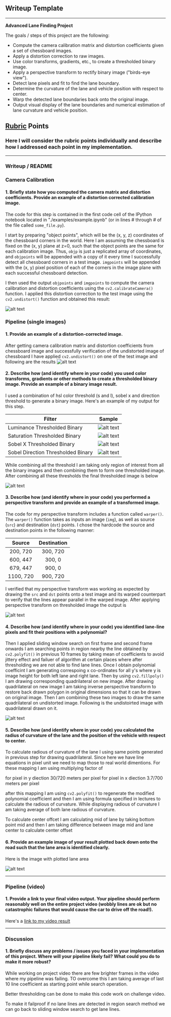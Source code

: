 ## Writeup Template

---

**Advanced Lane Finding Project**

The goals / steps of this project are the following:

* Compute the camera calibration matrix and distortion coefficients given a set of chessboard images.
* Apply a distortion correction to raw images.
* Use color transforms, gradients, etc., to create a thresholded binary image.
* Apply a perspective transform to rectify binary image ("birds-eye view").
* Detect lane pixels and fit to find the lane boundary.
* Determine the curvature of the lane and vehicle position with respect to center.
* Warp the detected lane boundaries back onto the original image.
* Output visual display of the lane boundaries and numerical estimation of lane curvature and vehicle position.

[//]: # (Image References)

[image1]: ./output_images/undistorted_chess_board.png "Undistorted"
[image2]: ./output_images/undistorted_lane_line.png "Undistorted"
[image3]: ./output_images/luminance.png "Luminance thresholded binary"
[image4]: ./output_images/saturation.png "Saturation thresholded binary"
[image5]: ./output_images/sobel_x.png "Sobel X thresholded binary"
[image6]: ./output_images/sobel_dir.png "Sobel Direction thresholded binary"
[image7]: ./output_images/thresholded.png "Sobel Direction thresholded binary"
[image8]: ./output_images/warped.png "Warped Image"
[image9]: ./output_images/final_image.png "Final Image"
[video1]: ./project_video.mp4 "Video"

## [Rubric](https://review.udacity.com/#!/rubrics/571/view) Points

### Here I will consider the rubric points individually and describe how I addressed each point in my implementation.  

---

### Writeup / README


### Camera Calibration

#### 1. Briefly state how you computed the camera matrix and distortion coefficients. Provide an example of a distortion corrected calibration image.

The code for this step is contained in the first code cell of the IPython notebook located in "./examples/example.ipynb" (or in lines # through # of the file called `some_file.py`).  

I start by preparing "object points", which will be the (x, y, z) coordinates of the chessboard corners in the world. Here I am assuming the chessboard is fixed on the (x, y) plane at z=0, such that the object points are the same for each calibration image.  Thus, `objp` is just a replicated array of coordinates, and `objpoints` will be appended with a copy of it every time I successfully detect all chessboard corners in a test image.  `imgpoints` will be appended with the (x, y) pixel position of each of the corners in the image plane with each successful chessboard detection.  

I then used the output `objpoints` and `imgpoints` to compute the camera calibration and distortion coefficients using the `cv2.calibrateCamera()` function.  I applied this distortion correction to the test image using the `cv2.undistort()` function and obtained this result: 

![alt text][image1]

### Pipeline (single images)

#### 1. Provide an example of a distortion-corrected image.

After getting camera calibration matrix and distortion coefficients from chessboard image and successfully verification of the undistorted image of chessboard I have applied  `cv2.undistort()` on one of the test image and following are the results
![alt text][image2]

#### 2. Describe how (and identify where in your code) you used color transforms, gradients or other methods to create a thresholded binary image.  Provide an example of a binary image result.

I used a combination of hsl color threshold (s and l),  sobel x and direction threshold to generate a binary image.  Here's an example of my output for this step.  

| Filter | Sample |
| --- | --- |
| Luminance Thresholded Binary | ![alt text][image3] |
| Saturation Thresholded Binary | ![alt text][image4] |
| Sobel X Thresholded Binary | ![alt text][image5] |
| Sobel Direction Thresholded Binary | ![alt text][image6] |

While combining all the threshold I am taking only region of interest from all the binary images and then combining them to form one thresholded image. After combining all these thresholds the final thresholded image is below

![alt text][image7]

#### 3. Describe how (and identify where in your code) you performed a perspective transform and provide an example of a transformed image.

The code for my perspective transform includes a function called `warper()`. The `warper()` function takes as inputs an image (`img`), as well as source (`src`) and destination (`dst`) points.  I chose the hardcode the source and destination points in the following manner:

| Source        | Destination   | 
|:-------------:|:-------------:| 
| 200, 720      | 300, 720        | 
| 600, 447      | 300, 0      |
| 679, 447     | 900, 0      |
| 1100, 720      | 900, 720        |

I verified that my perspective transform was working as expected by drawing the `src` and `dst` points onto a test image and its warped counterpart to verify that the lines appear parallel in the warped image. After applying perspective transform on thresholded image the output is

![alt text][image8]

#### 4. Describe how (and identify where in your code) you identified lane-line pixels and fit their positions with a polynomial?

Then I applied sliding window search on first frame and second frame onwards I am searching points in region nearby the line obtained by `cv2.polyfit()` in previous 10 frames by taking mean of coefficients to avoid jittery effect and failuer of algorithm at certain places where after thresholding we are not able to find lane lines. Once I obtain polynomial coefficint I am generating correspoing x co-ordinates for all y's where y is image height for both left lane and right lane. Then by using `cv2.fillpoly()` I am drawing corresponding quadrilateral on new image. After drawing quadrilateral on new image I am taking inverse perspective transform to restore back drawn polygon in original dimensions so that it can be drawn on original image. Then I am combining these two images to draw the same quadrilateral on undistorted image. Following is the undistoirted image with quadrilateral drawn on it.

![alt text][image9]

#### 5. Describe how (and identify where in your code) you calculated the radius of curvature of the lane and the position of the vehicle with respect to center.

To calculate radious of curvature of the lane I using same points generated in previous step for drawing quadrilateral. Since here we have line equations in pixel unit we need to map those to real world dimentions. For these mapping I am using multiplying factor of 

for pixel in y diection 30/720 meters per pixel 
for pixel in x diection 3.7/700 meters per pixel 

after this mapping I am using `cv2.polyfit()` to regenerate the modified polynomial coefficient and then I am using formula specified in lectures to calculate the radious of curvature. While displaying radious of curvature I am taking average of both lane radious of curvature.

To calculate center offcet I am calculating mid of lane by taking bottom point mid and then I am taking difference between image mid and lane center to calculate center offset

#### 6. Provide an example image of your result plotted back down onto the road such that the lane area is identified clearly.

Here is the image with plotted lane area

![alt text][image9]

---

### Pipeline (video)

#### 1. Provide a link to your final video output.  Your pipeline should perform reasonably well on the entire project video (wobbly lines are ok but no catastrophic failures that would cause the car to drive off the road!).

Here's a [link to my video result](./project_video_output.mp4)

---

### Discussion

#### 1. Briefly discuss any problems / issues you faced in your implementation of this project.  Where will your pipeline likely fail?  What could you do to make it more robust?

While working on project video there are few brighter frames in the video where my pipeline was failing. TO overcome this I am taking average of last 10 line coefficient as starting point while search operation. 

Better thresholding can be done to make this code work on challenge video. 

To make it failproof if no lane lines are detected in region search method we can go back to sliding window search to get lane lines.
